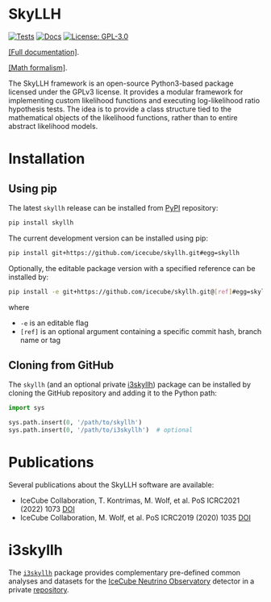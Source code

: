 # SkyLLH

[![Tests](https://github.com/icecube/skyllh/actions/workflows/pythonpackage.yml/badge.svg)](#)
[![Docs](https://github.com/icecube/skyllh/actions/workflows/documentation.yml/badge.svg)](https://icecube.github.io/skyllh/)
[![License: GPL-3.0](https://img.shields.io/badge/License-GPLv3-blue.svg)](https://opensource.org/licenses/GPL-3.0)

[[Full documentation]](https://icecube.github.io/skyllh/).

[[Math formalism]](https://github.com/icecube/skyllh/blob/master/doc/user_manual.pdf).

The SkyLLH framework is an open-source Python3-based package licensed under the GPLv3 license. It provides a modular framework for implementing custom likelihood functions and executing log-likelihood ratio hypothesis tests. The idea is to provide a class structure tied to the mathematical objects of the likelihood functions, rather than to entire abstract likelihood models.

# Installation

## Using pip

The latest `skyllh` release can be installed from [PyPI](https://pypi.org/project/skyllh/) repository:
```bash
pip install skyllh
```

The current development version can be installed using pip:
```bash
pip install git+https://github.com/icecube/skyllh.git#egg=skyllh
```

Optionally, the editable package version with a specified reference can be installed by:
```bash
pip install -e git+https://github.com/icecube/skyllh.git@[ref]#egg=skyllh
```
where
- `-e` is an editable flag
- `[ref]` is an optional argument containing a specific commit hash, branch name or tag

## Cloning from GitHub

The `skyllh` (and an optional private [i3skyllh](#i3skyllh)) package can be installed by cloning the GitHub repository and adding it to the Python path:

```python
import sys

sys.path.insert(0, '/path/to/skyllh')
sys.path.insert(0, '/path/to/i3skyllh')  # optional
```

# Publications

Several publications about the SkyLLH software are available:

- IceCube Collaboration, T. Kontrimas, M. Wolf, et al. PoS ICRC2021 (2022) 1073
  [DOI](http://doi.org/10.22323/1.395.1073)
- IceCube Collaboration, M. Wolf, et al. PoS ICRC2019 (2020) 1035
  [DOI](https://doi.org/10.22323/1.358.1035)

# i3skyllh

The [`i3skyllh`](https://github.com/icecube/i3skyllh) package provides complementary pre-defined common analyses and datasets for the [IceCube Neutrino Observatory](https://icecube.wisc.edu) detector in a private [repository](https://github.com/icecube/i3skyllh).